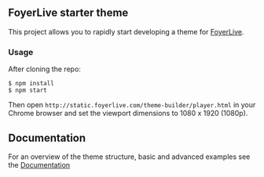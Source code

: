 ## FoyerLive starter theme

This project allows you to rapidly start developing a theme for [FoyerLive](https://foyer.live).

### Usage

After cloning the repo:

```
$ npm install
$ npm start
```

Then open `http://static.foyerlive.com/theme-builder/player.html` in your Chrome browser and set the viewport dimensions to 1080 x 1920 (1080p).

## Documentation

For an overview of the theme structure, basic and advanced examples see the [Documentation](/doc/index.md)